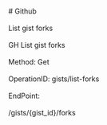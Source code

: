 <br>#     Github</br>
<br>List gist forks</br>
<br>GH List gist forks</br>
<br>Method: Get</br>
<br>OperationID: gists/list-forks</br>
<br>EndPoint:</br>
<br>/gists/{gist_id}/forks</br>
